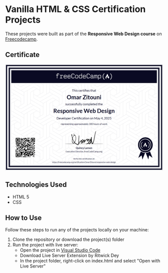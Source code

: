 # Vanilla HTML & CSS Certification Projects
These projects were built as part of the **Responsive Web Design course** on [Freecodecamp](https://www.freecodecamp.org/learn/2022/responsive-web-design/).

## Certificate

<img src="HTML-CSS---Certification.PNG"/>

## Technologies Used

- HTML 5
- CSS

## How to Use

Follow these steps to run any of the projects locally on your machine:

1. Clone the repository or download the project(s) folder
1. Run the project with live server:
    * Open the project in [Visual Studio Code](https://code.visualstudio.com/)
    * Download Live Server Extension by Ritwick Dey
    * In the project folder, right-click on index.html and select "Open with Live Server"
